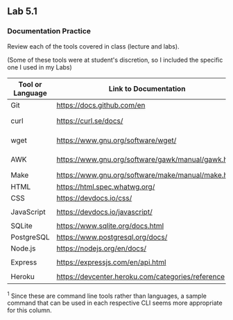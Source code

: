 ## Lab 5.1

### Documentation Practice

Review each of the tools covered in class (lecture and labs).

(Some of these tools were at student's discretion, so I included the specific one I used in my Labs) 




|Tool or Language|Link to Documentation|Example(s) of Syntax|
|---|---|---|
|Git|https://docs.github.com/en|`git init`<sup>1</sup>|
|curl|https://curl.se/docs/|`curl https://www.example.com/`<sup>1</sup>|
|wget|https://www.gnu.org/software/wget/|`wget https://www.example.com/`<sup>1</sup>|
|AWK|https://www.gnu.org/software/gawk/manual/gawk.html|`awk { print "Hello World! }`<sup>1</sup>|
|Make|https://www.gnu.org/software/make/manual/make.html|`make`<sup>1</sup>|
|HTML|https://html.spec.whatwg.org/|`<h1>Header</h1>`|
|CSS|https://devdocs.io/css/|`p { color: red; } `|
|JavaScript|https://devdocs.io/javascript/|`console.log("Hello World!")`|
|SQLite|https://www.sqlite.org/docs.html|`SELECT * FROM table;`|
|PostgreSQL|https://www.postgresql.org/docs/|`SELECT * FROM db.table`|
|Node.js|https://nodejs.org/en/docs/|`server.listen(PORT)`|
|Express|https://expressjs.com/en/api.html|`var router = express.Router([options])`|
|Heroku|https://devcenter.heroku.com/categories/reference|`heroku create`<sup>1</sup>|


<sup>1</sup> Since these are command line tools rather than languages, a sample command that can be used in each respective CLI seems more appropriate for this column.
